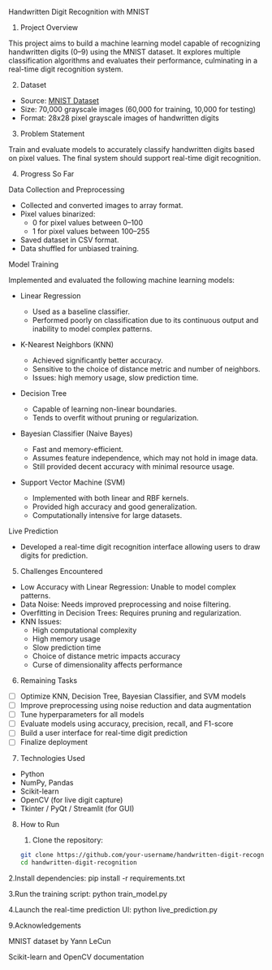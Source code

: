 Handwritten Digit Recognition with MNIST

1. Project Overview

This project aims to build a machine learning model capable of recognizing handwritten digits (0–9) using the MNIST dataset. It explores multiple classification algorithms and evaluates their performance, culminating in a real-time digit recognition system.

2. Dataset

- Source: [MNIST Dataset](http://yann.lecun.com/exdb/mnist/)
- Size: 70,000 grayscale images (60,000 for training, 10,000 for testing)
- Format: 28x28 pixel grayscale images of handwritten digits

3. Problem Statement

Train and evaluate models to accurately classify handwritten digits based on pixel values. The final system should support real-time digit recognition.

4. Progress So Far

Data Collection and Preprocessing
- Collected and converted images to array format.
- Pixel values binarized:
  - 0 for pixel values between 0–100
  - 1 for pixel values between 100–255
- Saved dataset in CSV format.
- Data shuffled for unbiased training.

Model Training

Implemented and evaluated the following machine learning models:

- Linear Regression 
  - Used as a baseline classifier.
  - Performed poorly on classification due to its continuous output and inability to model complex patterns.

- K-Nearest Neighbors (KNN) 
  - Achieved significantly better accuracy.
  - Sensitive to the choice of distance metric and number of neighbors.
  - Issues: high memory usage, slow prediction time.

- Decision Tree 
  - Capable of learning non-linear boundaries.
  - Tends to overfit without pruning or regularization.

- Bayesian Classifier (Naive Bayes)  
  - Fast and memory-efficient.
  - Assumes feature independence, which may not hold in image data.
  - Still provided decent accuracy with minimal resource usage.

- Support Vector Machine (SVM)  
  - Implemented with both linear and RBF kernels.
  - Provided high accuracy and good generalization.
  - Computationally intensive for large datasets.

Live Prediction
- Developed a real-time digit recognition interface allowing users to draw digits for prediction.

5. Challenges Encountered

- Low Accuracy with Linear Regression: Unable to model complex patterns.
- Data Noise: Needs improved preprocessing and noise filtering.
- Overfitting in Decision Trees: Requires pruning and regularization.
- KNN Issues:
  - High computational complexity
  - High memory usage
  - Slow prediction time
  - Choice of distance metric impacts accuracy
  - Curse of dimensionality affects performance

6. Remaining Tasks

- [ ] Optimize KNN, Decision Tree, Bayesian Classifier, and SVM models
- [ ] Improve preprocessing using noise reduction and data augmentation
- [ ] Tune hyperparameters for all models
- [ ] Evaluate models using accuracy, precision, recall, and F1-score
- [ ] Build a user interface for real-time digit prediction
- [ ] Finalize deployment

7. Technologies Used

- Python
- NumPy, Pandas
- Scikit-learn
- OpenCV (for live digit capture)
- Tkinter / PyQt / Streamlit (for GUI)

8. How to Run

   1. Clone the repository:
   ```bash
   git clone https://github.com/your-username/handwritten-digit-recognition.git
   cd handwritten-digit-recognition
   
  2.Install dependencies:
    pip install -r requirements.txt

  3.Run the training script:
    python train_model.py

  4.Launch the real-time prediction UI:
    python live_prediction.py

9.Acknowledgements

MNIST dataset by Yann LeCun

Scikit-learn and OpenCV documentation
